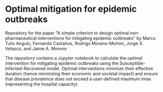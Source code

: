 # Optimal mitigation for epidemic outbreaks
Repository for the paper "A simple criterion to  design optimal  non-pharmaceutical interventions for mitigating epidemic outbreaks"
by Marco Tulio Angulo, Fernando Castaños, Rodrigo Moreno-Morton, Jorge X. Velasco, and Jaime A. Moreno

The repository contains a Jupyter notebook to calculate the optimal intervention for mitigating epidemic outbreaks using the Susceptible-Infected-Recovered model.
Optimal interventions minimize their effective duration (hence minimizing their economic and societal impact) and ensure that disease prevalence does not exceed a user-defined maximum Imax (representing the hospital capacity).
